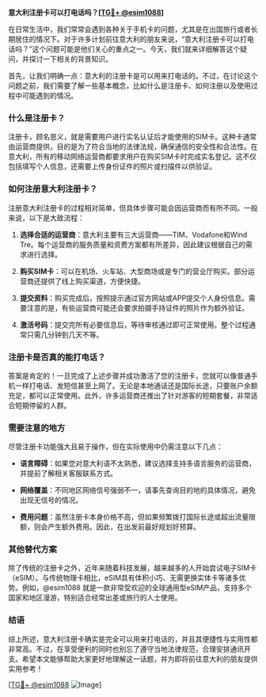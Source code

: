 **意大利注册卡可以打电话吗？[[TG💪+ @esim1088](https://t.me/s/esim1088)]**

在日常生活中，我们常常会遇到各种关于手机卡的问题，尤其是在出国旅行或者长期居住的情况下。对于许多计划前往意大利的朋友来说，“意大利注册卡可以打电话吗？”这个问题可能是他们关心的重点之一。今天，我们就来详细解答这个疑问，并探讨一下相关的背景知识。

首先，让我们明确一点：意大利的注册卡是可以用来打电话的。不过，在讨论这个问题之前，我们需要了解一些基本概念，比如什么是注册卡、如何注册以及使用过程中可能遇到的情况。

### 什么是注册卡？

注册卡，顾名思义，就是需要用户进行实名认证后才能使用的SIM卡。这种卡通常由运营商提供，目的是为了符合当地的法律法规，确保通信的安全性和合法性。在意大利，所有的移动网络运营商都要求用户在购买SIM卡时完成实名登记。这不仅包括填写个人信息，还需要上传身份证件的照片或扫描件以供验证。

### 如何注册意大利注册卡？

注册意大利注册卡的过程相对简单，但具体步骤可能会因运营商而有所不同。一般来说，以下是大致流程：

1. **选择合适的运营商**：意大利主要有三大运营商——TIM、Vodafone和Wind Tre。每个运营商的服务质量和资费方案都有所差异，因此建议根据自己的需求进行选择。
   
2. **购买SIM卡**：可以在机场、火车站、大型商场或是专门的营业厅购买。部分运营商还提供了线上购买渠道，方便快捷。

3. **提交资料**：购买完成后，按照提示通过官方网站或APP提交个人身份信息。需要注意的是，有些运营商可能还会要求拍摄手持证件的照片作为额外验证。

4. **激活号码**：提交完所有必要信息后，等待审核通过即可正常使用。整个过程通常只需几分钟到几天不等。

### 注册卡是否真的能打电话？

答案是肯定的！一旦完成了上述步骤并成功激活了您的注册卡，您就可以像普通手机一样打电话、发短信甚至上网了。无论是本地通话还是国际长途，只要账户余额充足，都可以正常使用。此外，许多运营商还推出了针对游客的短期套餐，非常适合短期停留的人群。

### 需要注意的地方

尽管注册卡功能强大且易于操作，但在实际使用中仍需注意以下几点：

- **语言障碍**：如果您对意大利语不太熟悉，建议选择支持多语言服务的运营商，并提前了解相关客服联系方式。
  
- **网络覆盖**：不同地区网络信号强弱不一，请事先查询目的地的具体情况，避免出现无信号的情况。

- **费用问题**：虽然注册卡本身价格不高，但如果频繁拨打国际长途或超出流量限额，则会产生额外费用。因此，在出发前最好规划好预算。

### 其他替代方案

除了传统的注册卡之外，近年来随着科技发展，越来越多的人开始尝试电子SIM卡（eSIM）。与传统物理卡相比，eSIM具有体积小巧、无需更换实体卡等诸多优势。例如，@esim1088 就是一款非常受欢迎的全球通用型eSIM产品，支持多个国家和地区漫游，特别适合经常出差或旅行的人士使用。

### 结语

综上所述，意大利注册卡确实是完全可以用来打电话的，并且其便捷性与实用性都非常高。不过，在享受便利的同时也别忘了遵守当地法律规范，合理安排通讯开支。希望本文能够帮助大家更好地理解这一话题，并为即将前往意大利的朋友提供实用参考！

[[TG💪+ @esim1088](https://t.me/s/esim1088) ![Image](https://i.postimg.cc/4NQfJmqS/Snipaste-2025-05-13-00-14-12.png)]